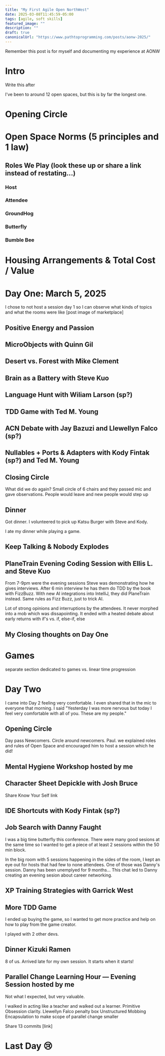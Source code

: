 ```yaml
---
title: "My First Agile Open NorthWest"
date: 2025-03-08T11:45:59-05:00
tags: [agile, soft skills]
featured_image: ""
description: ""
draft: true
canonicalUrl: "https://www.pathtoprogramming.com/posts/aonw-2025/"
---
```


Remember this post is for myself and documenting my experience at AONW

# Intro

Write this after

I've been to around 12 open spaces, but this is by far the longest one.


# Opening Circle


# Open Space Norms (5 principles and 1 law)

## Roles We Play (look these up or share a link instead of restating...)

### Host


### Attendee


### GroundHog

### Butterfly

### Bumble Bee

# Housing Arrangements & Total Cost / Value


# Day One: March 5, 2025

I chose to not host a session day 1 so I can observe what kinds of topics and what the rooms were like
[post image of marketplace]

## Positive Energy and Passion


## MicroObjects with Quinn Gil

## Desert vs. Forest with Mike Clement

## Brain as a Battery with Steve Kuo

## Language Hunt with Wiliam Larson (sp?)

## TDD Game with Ted M. Young

## ACN Debate with Jay Bazuzi and Llewellyn Falco (sp?)

## Nullables + Ports & Adapters with Kody Fintak (sp?) and Ted M. Young

## Closing Circle

What did we do again?
Small circle of 6 chairs and they passed mic and gave observations. People would leave and new people would step up

## Dinner

Got dinner. I volunteered to pick up Katsu Burger with Steve and Kody.

I ate my dinner while playing a game.

## Keep Talking & Nobody Explodes


## PlaneTrain Evening Coding Session with Ellis L. and Steve Kuo

From 7-9pm were the evening sessions
Steve was demonstrating how he gives interviews. After 6 min interview he has them do TDD by the book with FizzBuzz.
With new AI integrations into IntelliJ, they did PlaneTrain instead. Same rules as Fizz Buzz, just to trick AI.

Lot of strong opinions and interruptions by the attendees. It never morphed into a mob which was dissapointing. It ended with a heated debate about early returns with if's vs. if, else-if, else

## My Closing thoughts on Day One

# Games
separate section dedicated to games vs. linear time progression

# Day Two

I came into Day 2 feeling very comfortable. I even shared that in the mic to everyone that morning. I said "Yesterday I was more nervous but today I feel very comfortable with all of you. These are my people."

## Opening Circle

Day pass Newcomers. Circle around newcomers. Paul. we explained roles and rules of Open Space and encouraged him to host a session which he did!


## Mental Hygiene Workshop hosted by me


## Character Sheet Depickle with Josh Bruce

Share Know Your Self link

## IDE Shortcuts with Kody Fintak (sp?)

## Job Search with Danny Faught

I was a big time butterfly this conference. There were many good sesions at the same time so I wanted to get a piece of at least 2 sessions within the 50 min block.

In the big room with 5 sessions happening in the sides of the room, I kept an eye out for hosts that had few to none attendees. One of those was Danny's session. Danny has been unemplyed for 9 months...
This chat led to Danny creating an evening sesion about career networking.

## XP Training Strategies with Garrick West


## More TDD Game

I ended up buying the game, so I wanted to get more practice and help on how to play from the game creator.

I played with 2 other devs.

## Dinner Kizuki Ramen

8 of us.
Arrived late for my own session. It starts when it starts!


## Parallel Change Learning Hour — Evening Session hosted by me


Not what I expected, but very valuable.

I walked in acting like a teacher and walked out a learner.
Primitive Obsession clarity.
Llewellyn Falco penalty box
Unstructured Mobbing
Encapsulation to make scope of parallel change smaller

Share 13 commits [link]



# Last Day 😢









